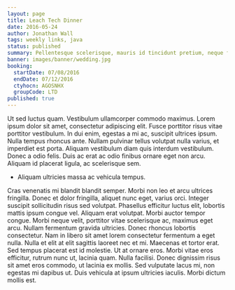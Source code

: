 ```yaml
---
layout: page
title: Leach Tech Dinner
date: 2016-05-24
author: Jonathan Wall
tags: weekly links, java
status: published
summary: Pellentesque scelerisque, mauris id tincidunt pretium, neque felis tincidunt libero.
banner: images/banner/wedding.jpg
booking:
  startDate: 07/08/2016
  endDate: 07/12/2016
  ctyhocn: AGOSNHX
  groupCode: LTD
published: true
---
```

Ut sed luctus quam. Vestibulum ullamcorper commodo maximus. Lorem ipsum dolor sit amet, consectetur adipiscing elit. Fusce porttitor risus vitae porttitor vestibulum. In dui enim, egestas a mi ac, suscipit ultrices ipsum. Nulla tempus rhoncus ante. Nullam pulvinar tellus volutpat nulla varius, et imperdiet est porta. Aliquam vestibulum diam quis interdum vestibulum. Donec a odio felis. Duis ac erat ac odio finibus ornare eget non arcu. Aliquam id placerat ligula, ac scelerisque sem.

* Aliquam ultricies massa ac vehicula tempus.

Cras venenatis mi blandit blandit semper. Morbi non leo et arcu ultrices fringilla. Donec et dolor fringilla, aliquet nunc eget, varius orci. Integer suscipit sollicitudin risus sed volutpat. Phasellus efficitur luctus elit, lobortis mattis ipsum congue vel. Aliquam erat volutpat. Morbi auctor tempor congue.
Morbi neque velit, porttitor vitae scelerisque ac, maximus eget arcu. Nullam fermentum gravida ultricies. Donec rhoncus lobortis consectetur. Nam in libero sit amet lorem consectetur fermentum a eget nulla. Nulla et elit at elit sagittis laoreet nec et mi. Maecenas et tortor erat. Sed tempus placerat est id molestie. Ut at ornare eros. Morbi vitae eros efficitur, rutrum nunc ut, lacinia quam. Nulla facilisi. Donec dignissim risus sit amet eros commodo, ut lacinia ex mollis. Sed vulputate lacus mi, non egestas mi dapibus ut. Duis vehicula at ipsum ultricies iaculis. Morbi dictum mollis est.
